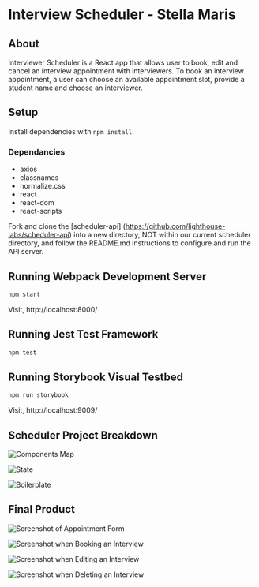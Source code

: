 # Interview Scheduler - Stella Maris


## About

Interviewer Scheduler is a React app that allows user to book, edit and cancel an interview appointment with interviewers.  To book an interview appointment, a user can choose an available appointment slot, provide a student name and choose an interviewer.  


## Setup

Install dependencies with `npm install`.

### Dependancies
- axios
- classnames
- normalize.css
- react
- react-dom
- react-scripts

Fork and clone the [scheduler-api] (https://github.com/lighthouse-labs/scheduler-api) into a new directory, NOT within our current scheduler directory, and follow the README.md instructions to configure and run the API server.


## Running Webpack Development Server

```sh
npm start
```

Visit, http://localhost:8000/


## Running Jest Test Framework

```sh
npm test
```


## Running Storybook Visual Testbed

```sh
npm run storybook
```
Visit, http://localhost:9009/ 


## Scheduler Project Breakdown

![Components Map](docs/COMPONENT_MAP.png)

![State](docs/STATE.png)

![Boilerplate](docs/Boilerplate.png)


## Final Product

![Screenshot of Appointment Form](https://github.com/goodWishesEveryone/scheduler/blob/master/docs/screenhots/appointment-form.png?raw=true)

![Screenshot when Booking an Interview](https://github.com/goodWishesEveryone/scheduler/blob/master/docs/screenhots/book_an_appointment.png?raw=true)

![Screenshot when Editing an Interview](https://github.com/goodWishesEveryone/scheduler/blob/master/docs/screenhots/edit_an_appointment.png?raw=true)

![Screenshot when Deleting an Interview](https://github.com/goodWishesEveryone/scheduler/blob/master/docs/screenhots/delete_an_appointment.png?raw=true)
